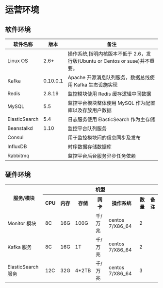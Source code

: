 # 运营环境
## 软件环境

| 软件名称      | 版本     | 备注                                                                     |
| ------------- | -------- | -----------------------------------------------------------------------|
| Linux OS      | 2.6+     | 操作系统,指明内核版本不低于 2.6，发行版(Ubuntu or Centos or suse)并不重要。|
| Kafka         | 0.10.0.1 | Apache 开源消息队列服务，数据总线使用 Kafka 生态设施实现                   |
| Redis         | 2.8.19   | 监控模块使用 Redis 缓存逻辑中间数据                                       |
| MySQL         | 5.5      | 监控平台模块整体使用 MySQL 作为配置库以及存放用户数据                      |
| ElasticSearch | 5.4      | 日志服务使用 ElasticSearch 作为主存储                                    |
| Beanstalkd    | 1.10     | 监控平台队列服务                                                         |
| Consul        |          | 用于监控模块间的信息同步及发布                                            |
| InfluxDB      |          | 时序数据存储数据库                                                       |
| Rabbitmq      |          | 监控平台后台服务异步任务依赖                                              |

## 硬件环境

<table>
    <tr>
        <th rowspan="2">服务/模块</th>
        <th colspan="7">机型</th>
    </tr>
    <tr>
        <th>CPU</th>
        <th>内存</th>
        <th>存储</th>
        <th>网卡</th>
        <th>操作系统</th>
        <th>数量</th>
        <th>备注</th>
    </tr>
    <tr>
        <td>Monitor 模块</td>
        <td>8C</td>
        <td>16G</td>
        <td>100G</td>
        <td>千/万兆</td>
        <td>centos 7/X86_64</td>
        <td>2</td>
        <td></td>
    </tr>
    <tr>
        <td>Kafka 服务</td>
        <td>8C</td>
        <td>16G</td>
        <td>1T</td>
        <td>千/万兆</td>
        <td>centos 7/X86_64</td>
        <td>2</td>
        <td></td>
    </tr>
    <tr>
        <td>ElasticSearch 服务</td>
        <td>12C</td>
        <td>32G</td>
        <td>4*2TB</td>
        <td>千/万兆</td>
        <td>centos 7/X86_64</td>
        <td>3</td>
        <td></td>
    </tr>
</table>
